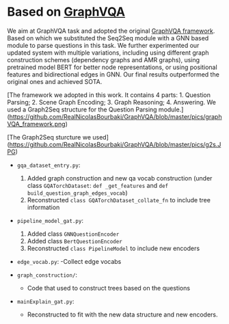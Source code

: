 # Based on [GraphVQA](https://github.com/codexxxl/GraphVQA)


We aim
at GraphVQA task and adopted the original
[GraphVQA framework](https://github.com/codexxxl/GraphVQA). Based on which we
substituted the Seq2Seq module with a GNN
based module to parse questions in this task.
We further experimented our updated system
with multiple variations, including using different graph construction schemes (dependency
graphs and AMR graphs), using pretrained
model BERT for better node representations,
or using positional features and bidirectional
edges in GNN. Our final results outperformed
the original ones and achieved SOTA.

[The framework we adopted in this work. It contains 4 parts: 1. Question Parsing; 2. Scene Graph Encoding; 3. Graph Reasoning; 4. Answering. We used a Graph2Seq structure for the Question Parsing module.] (https://github.com/RealNicolasBourbaki/GraphVQA/blob/master/pics/graphVQA_framework.png)

[The Graph2Seq sturcture we used] (https://github.com/RealNicolasBourbaki/GraphVQA/blob/master/pics/g2s.JPG)

* ```gqa_dataset_entry.py```: 
	1. Added graph construction and new qa vocab construction (under class ```GQATorchDataset```: ```def _get_features``` and ```def build_question_graph_edges_vocab```)
	2. Reconstructed ```class GQATorchDataset_collate_fn``` to include tree information

* ```pipeline_model_gat.py```:
	1. Added class ```GNNQuestionEncoder```
	2. Added class ```BertQuestionEncoder```
	3. Reconstructed ```class PipelineModel``` to include new encoders

* ```edge_vocab.py```: 
	-Collect edge vocabs

* ```graph_construction/```:
	- Code that used to construct trees based on the questions

* ```mainExplain_gat.py```:
	- Reconstructed to fit with the new data structure and new encoders.
